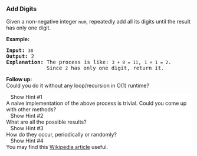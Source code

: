 <h3> Add Digits </h3>
<div><p>Given a non-negative integer <code>num</code>, repeatedly add all its digits until the result has only one digit.</p>

<p><strong>Example:</strong></p>

<pre><strong>Input:</strong> <code>38</code>
<strong>Output:</strong> 2 
<strong>Explanation: </strong>The process is like: <code>3 + 8 = 11</code>, <code>1 + 1 = 2</code>. 
&nbsp;            Since <code>2</code> has only one digit, return it.
</pre>

<p><b>Follow up:</b><br>
Could you do it without any loop/recursion in O(1) runtime?</p></div>
<div class="hints-area"><div class="css-haw22i"><div class="expandable-panel__YLuE" style="background-color: white; margin-top: 0px;"><div class="center__3_51"><div class="expand-btn__2cag"><span class="text">&nbsp;</span><i class="fa fa-lightbulb-o" aria-hidden="true"></i><span class="text">&nbsp;&nbsp;</span>Show Hint #1&nbsp;&nbsp;<i class="fa fa-caret-down" aria-hidden="true"></i></div></div><div class="expandable-wrapper__37QK"><div><div class="line__2vww"></div><div class="content__1q_0"><div>A naive implementation of the above process is trivial. Could you come up with other methods?</div></div></div></div></div></div><div class="css-haw22i"><div class="expandable-panel__YLuE" style="background-color: white; margin-top: 0px;"><div class="center__3_51"><div class="expand-btn__2cag"><span class="text">&nbsp;</span><i class="fa fa-lightbulb-o" aria-hidden="true"></i><span class="text">&nbsp;&nbsp;</span>Show Hint #2&nbsp;&nbsp;<i class="fa fa-caret-down" aria-hidden="true"></i></div></div><div class="expandable-wrapper__37QK"><div><div class="line__2vww"></div><div class="content__1q_0"><div>What are all the possible results?</div></div></div></div></div></div><div class="css-haw22i"><div class="expandable-panel__YLuE" style="background-color: white; margin-top: 0px;"><div class="center__3_51"><div class="expand-btn__2cag"><span class="text">&nbsp;</span><i class="fa fa-lightbulb-o" aria-hidden="true"></i><span class="text">&nbsp;&nbsp;</span>Show Hint #3&nbsp;&nbsp;<i class="fa fa-caret-down" aria-hidden="true"></i></div></div><div class="expandable-wrapper__37QK"><div><div class="line__2vww"></div><div class="content__1q_0"><div>How do they occur, periodically or randomly?</div></div></div></div></div></div><div class="css-haw22i"><div class="expandable-panel__YLuE" style="background-color: white; margin-top: 0px;"><div class="center__3_51"><div class="expand-btn__2cag"><span class="text">&nbsp;</span><i class="fa fa-lightbulb-o" aria-hidden="true"></i><span class="text">&nbsp;&nbsp;</span>Show Hint #4&nbsp;&nbsp;<i class="fa fa-caret-down" aria-hidden="true"></i></div></div><div class="expandable-wrapper__37QK"><div><div class="line__2vww"></div><div class="content__1q_0"><div>You may find this <a href="https://en.wikipedia.org/wiki/Digital_root" target="_blank">Wikipedia article</a> useful.</div></div></div></div></div></div></div>